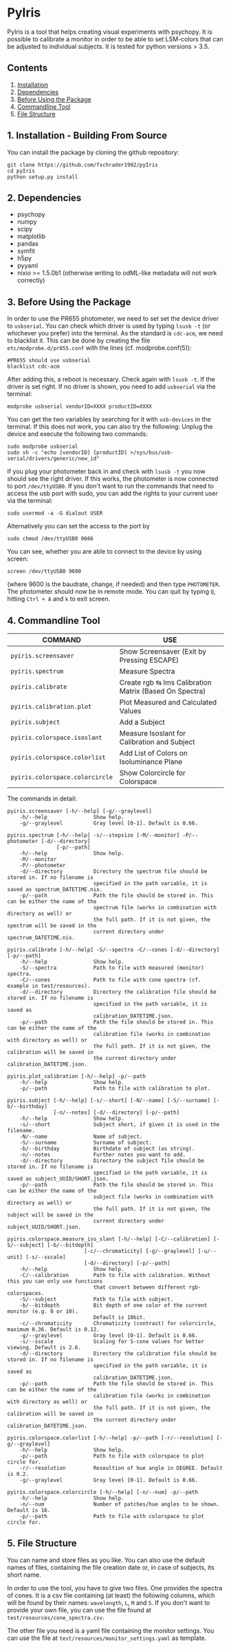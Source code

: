 # PyIris

PyIris is a tool that helps creating visual experiments with psychopy.
It is possible to calibrate a monitor in order to be able to set LSM-colors 
that can be adjusted to individual subjects.
It is tested for python versions > 3.5.

## Contents

1. [Installation](#1-installation---building-from-source)
2. [Dependencies](#2-dependencies)
3. [Before Using the Package](#3-before-using-the-package)
4. [Commandline Tool](#4-commandline-tool)
5. [File Structure](#5-file-structure)

## 1. Installation - Building From Source

You can install the package by cloning the github repository:
```shell script
git clone https://github.com/fschrader1992/pyIris
cd pyIris
python setup.py install
```

## 2. Dependencies

- psychopy
- numpy
- scipy
- matplotlib
- pandas
- symfit
- h5py
- pyyaml
- nixio >= 1.5.0b1 (otherwise writing to odML-like metadata will not work correctly)

## 3. Before Using the Package

In order to use the PR655 photometer, we need to set set the device driver to `usbserial`. You can check which driver 
is used by typing `lsusb -t` (or whichever you prefer) into the terminal. As the standard is `cdc-acm`, we need to 
blacklist it. This can be done by creating the file `etc/modprobe.d/pr655.conf` with the lines (cf. modprobe.conf(5)):
```shell script
#PR655 should use usbserial
blacklist cdc-acm
```
After adding this, a reboot is necessary. Check again with `lsusb -t`. If the driver is set right. If no driver is
shown, you need to add `usbserial` via the terminal:
```shell script
modprobe usbserial vendorID=XXXX productID=XXXX
```
You can get the two variables by searching for it with `usb-devices` in the terminal. If this does not work, you can
also try the following: Unplug the device and execute the following two commands:
```shell script
sudo modprobe usbserial
sudo sh -c "echo [vendorID] [productID] >/sys/bus/usb-serial/drivers/generic/new_id"
```
If you plug your photometer back in and check with `lsusb -t` you now should see the right driver.
If this works, the photometer is now connected to port `/dev/ttyUSB0`. If you don't want to run the commands that need 
to access the usb port with sudo, you can add the rights to your current user via the terminal:
```shell script
sudo usermod -a -G dialout USER
```
Alternatively you can set the access to the port by 
```shell script
sudo chmod /dev/ttyUSB0 0666
```
You can see, whether you are able to connect to the device by using screen:
```shell script
screen /dev/ttyUSB0 9600
```
(where 9600 is the baudrate, change, if needed) and then type `PHOTOMETER`. The photometer should now be in remote mode.
You can quit by typing `Q`, hitting `Ctrl + A` and `k` to exit screen.

## 4. Commandline Tool

|COMMAND|USE|
|---------|-----|
|`pyiris.screensaver`|Show Screensaver (Exit by Pressing ESCAPE)|
|`pyiris.spectrum`|Measure Spectra|
|`pyiris.calibrate`|Create rgb &lrarr; lms Calibration Matrix (Based On Spectra)|
|`pyiris.calibration.plot`|Plot Measured and Calculated Values|
|`pyiris.subject`|Add a Subject|
|`pyiris.colorspace.isoslant`|Measure Isoslant for Calibration and Subject|
|`pyiris.colorspace.colorlist`|Add List of Colors on Isoluminance Plane|
|`pyiris.colorspace.colorcircle`|Show Colorcircle for Colorspace|

The commands in detail:

```
pyiris.screensaver [-h/--help] [-g/--graylevel]
    -h/--help               Show help.
    -g/--graylevel          Gray level [0-1]. Default is 0.66.
```

```
pyiris.spectrum [-h/--help] -s/--stepsize [-M/--monitor] -P/--photometer [-d/--directory]
                [-p/--path]
    -h/--help               Show help.
    -M/--monitor            
    -P/--photometer         
    -d/--directory          Directory the spectrum file should be stored in. If no filename is 
                            specified in the path variable, it is saved as spectrum_DATETIME.nix.
    -p/--path               Path the file should be stored in. This can be either the name of the
                            spectrum file (works in combination with directory as well) or 
                            the full path. If it is not given, the spectrum will be saved in the
                            current directory under spectrum_DATETIME.nix.
```

```
pyiris.calibrate [-h/--help] -S/--spectra -C/--cones [-d/--directory] [-p/--path] 
    -h/--help               Show help.
    -S/--spectra            Path to file with measured (monitor) spectra.
    -C/--cones              Path to file with cone spectra (cf. example in test/resources).
    -d/--directory          Directory the calibration file should be stored in. If no filename is 
                            specified in the path variable, it is saved as 
                            calibration_DATETIME.json.
    -p/--path               Path the file should be stored in. This can be either the name of the
                            calibration file (works in combination with directory as well) or 
                            the full path. If it is not given, the calibration will be saved in
                            the current directory under calibration_DATETIME.json.
```

```	
pyiris.plot_calibration [-h/--help] -p/--path
    -h/--help               Show help.
    -p/--path               Path to file with calibration to plot.
```

```
pyiris.subject [-h/--help] [-s/--short] [-N/--name] [-S/--surname] [-b/--birthday]
               [-n/--notes] [-d/--directory] [-p/--path] 
    -h/--help	            Show help.
    -s/--short              Subject short, if given it is used in the filename.
    -N/--name               Name of subject.
    -S/--surname            Surname of subject.
    -b/--birthday           Birthdate of subject (as string).
    -n/--notes              Further notes you want to add.
    -d/--directory          Directory the subject file should be stored in. If no filename is 
                            specified in the path variable, it is saved as subject_UUID/SHORT.json.
    -p/--path               Path the file should be stored in. This can be either the name of the
                            subject file (works in combination with directory as well) or 
                            the full path. If it is not given, the subject will be saved in the
                            current directory under subject_UUID/SHORT.json.
```

```	
pyiris.colorspace.measure_iso_slant [-h/--help] [-C/--calibration] [-S/--subject] [-b/--bitdepth]
                         [-c/--chromaticity] [-g/--graylevel] [-u/--unit] [-s/--sscale]
                         [-d/--directory] [-p/--path] 
    -h/--help               Show help.
    -C/--calibration        Path to file with calibration. Without this you can only use functions
                            that convert between different rgb-colorspaces.
    -S/--subject            Path to file with subject.
    -b/--bitdepth           Bit depth of one color of the current monitor (e.g. 8 or 10).
                            Default is 10bit.
    -c/--chromaticity       Chromaticity (contrast) for colorcircle, maximum 0.36. Default is 0.12.
    -g/--graylevel          Gray level [0-1]. Default is 0.66.
    -s/--sscale             Scaling for S-cone values for better viewing. Default is 2.6.
    -d/--directory          Directory the calibration file should be stored in. If no filename is 
                            specified in the path variable, it is saved as 
                            calibration_DATETIME.json.
    -p/--path               Path the file should be stored in. This can be either the name of the
                            calibration file (works in combination with directory as well) or 
                            the full path. If it is not given, the calibration will be saved in
                            the current directory under calibration_DATETIME.json.
```

```
pyiris.colorspace.colorlist [-h/--help] -p/--path [-r/--resolution] [-g/--graylevel]
    -h/--help               Show help.
    -p/--path               Path to file with colorspace to plot circle for.
    -r/--resolution         Resoultion of hue angle in DEGREE. Default is 0.2.
    -g/--graylevel          Gray level [0-1]. Default is 0.66.
```

```
pyiris.colorspace.colorcircle [-h/--help] [-n/--num] -p/--path
    -h/--help               Show help.
    -n/--num                Number of patches/hue angles to be shown. Default is 16.
    -p/--path               Path to file with colorspace to plot circle for.
```

## 5. File Structure

You can name and store files as you like. You can also use the default names of files,
containing the file creation date or, in case of subjects, its short name.

In order to use the tool, you have to give two files. One provides the spectra of cones.
It is a csv file containing (at least) the following columns, which will be found by their names:
`wavelength`, `L`, `M` and `S`.
If you don't want to provide your own file, you can use the file found at 
`test/resources/cone_spectra.csv`.

The other file you need is a yaml file containing the monitor settings. 
You can use the file at `test/resources/monitor_settings.yaml` as template.
